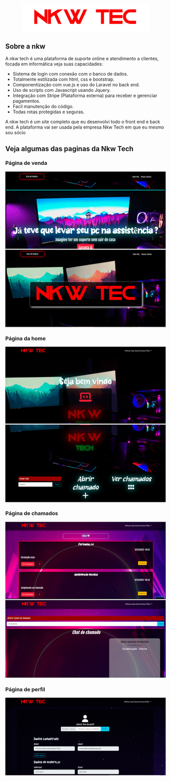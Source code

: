 <p align="center"><a href="https://nkwtech.produtosdotiao.com/public" target="_blank"><img src="public/img/logo.png" width="400" alt="Laravel Logo"></a></p>



## Sobre a nkw

A nkw tech é uma plataforma de suporte online e atendimento a clientes, focada em informática veja suas capacidades:

- Sistema de login com conexão com o banco de dados.
- Totalmente estilizada com html, css e bootstrap.
- Componentização com vue.js e uso do Laravel no back end.
- Uso de scripts com Javascript usando Jquery.
- Integração com Stripe (Plataforma externa) para receber e gerenciar pagamentos.
- Facil manutenção do código.
- Todas rotas protegidas e seguras.

A nkw tech é um site completo que eu desenvolvi todo o front end e back end. A plataforma vai ser usada pela empresa Nkw Tech em que eu mesmo sou sócio

## Veja algumas das paginas da Nkw Tech

### Página de venda

<img src='tela11.png'>
<img src='tela12.png'>

### Página da home

<img src='tela21.png'>
<img src='tela22.png'>

### Página de chamados

<img src='tela31.png'>
<img src='tela32.png'>

### Página de perfil

<img src='tela4.png'>







